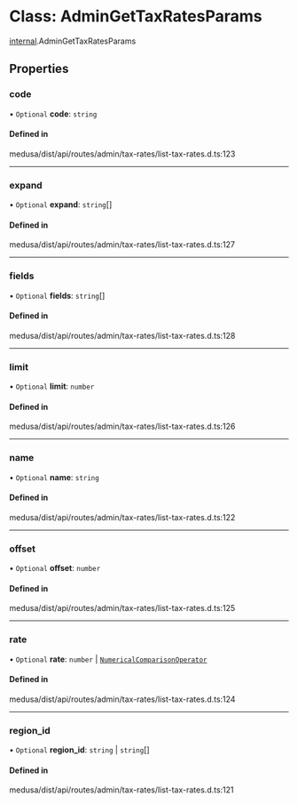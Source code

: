 # Class: AdminGetTaxRatesParams

[internal](../modules/internal-30.md).AdminGetTaxRatesParams

## Properties

### code

• `Optional` **code**: `string`

#### Defined in

medusa/dist/api/routes/admin/tax-rates/list-tax-rates.d.ts:123

___

### expand

• `Optional` **expand**: `string`[]

#### Defined in

medusa/dist/api/routes/admin/tax-rates/list-tax-rates.d.ts:127

___

### fields

• `Optional` **fields**: `string`[]

#### Defined in

medusa/dist/api/routes/admin/tax-rates/list-tax-rates.d.ts:128

___

### limit

• `Optional` **limit**: `number`

#### Defined in

medusa/dist/api/routes/admin/tax-rates/list-tax-rates.d.ts:126

___

### name

• `Optional` **name**: `string`

#### Defined in

medusa/dist/api/routes/admin/tax-rates/list-tax-rates.d.ts:122

___

### offset

• `Optional` **offset**: `number`

#### Defined in

medusa/dist/api/routes/admin/tax-rates/list-tax-rates.d.ts:125

___

### rate

• `Optional` **rate**: `number` \| [`NumericalComparisonOperator`](internal-30.NumericalComparisonOperator.md)

#### Defined in

medusa/dist/api/routes/admin/tax-rates/list-tax-rates.d.ts:124

___

### region\_id

• `Optional` **region\_id**: `string` \| `string`[]

#### Defined in

medusa/dist/api/routes/admin/tax-rates/list-tax-rates.d.ts:121
